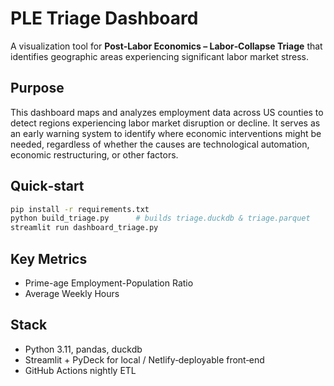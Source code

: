 # PLE Triage Dashboard

A visualization tool for **Post‑Labor Economics – Labor‑Collapse Triage** that identifies geographic areas experiencing significant labor market stress.

## Purpose
This dashboard maps and analyzes employment data across US counties to detect regions experiencing labor market disruption or decline. It serves as an early warning system to identify where economic interventions might be needed, regardless of whether the causes are technological automation, economic restructuring, or other factors.

## Quick‑start
```bash
pip install -r requirements.txt
python build_triage.py      # builds triage.duckdb & triage.parquet
streamlit run dashboard_triage.py
```

## Key Metrics
* Prime-age Employment-Population Ratio
* Average Weekly Hours

## Stack
* Python 3.11, pandas, duckdb
* Streamlit + PyDeck for local / Netlify‑deployable front‑end
* GitHub Actions nightly ETL